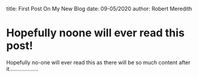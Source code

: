 title: First Post On My New Blog
date: 09-05/2020
author: Robert Meredith

# Hopefully noone will ever read this post!

Hopefully no-one will ever read this as there will be so much content after it...................
